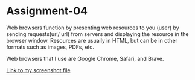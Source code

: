 # Assignment-04

Web browsers function by presenting web resources to you (user) by sending requests(uri/ url) from servers and displaying the resource in the browser window. Resources are usually in HTML, but can be in other formats such as images, PDFs, etc. 

Web browsers that I use are Google Chrome, Safari, and Brave. 


[Link to my screenshot file](./images/Screenshot%20.png)
